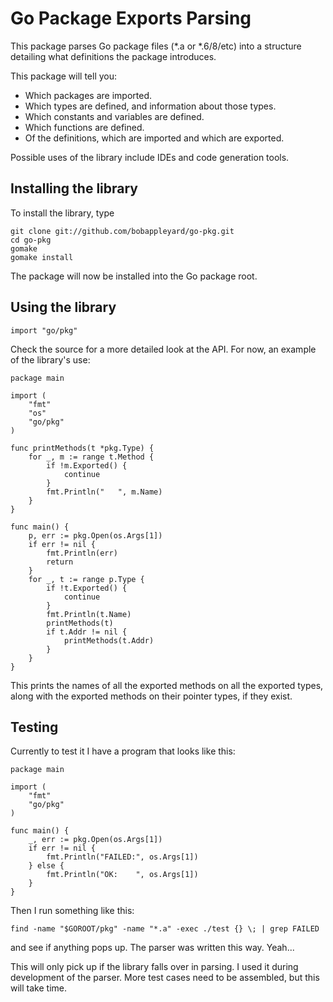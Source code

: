Go Package Exports Parsing
==========================

This package parses Go package files (*.a or *.6/8/etc) into a structure
detailing what definitions the package introduces.

This package will tell you:

* Which packages are imported.
* Which types are defined, and information about those types.
* Which constants and variables are defined.
* Which functions are defined.
* Of the definitions, which are imported and which are exported.

Possible uses of the library include IDEs and code generation tools.

Installing the library
----------------------

To install the library, type

	git clone git://github.com/bobappleyard/go-pkg.git
	cd go-pkg
	gomake
	gomake install

The package will now be installed into the Go package root.

Using the library
-----------------

	import "go/pkg"

Check the source for a more detailed look at the API. For now, an example of the 
library's use:

	package main
	
	import (
		"fmt"
		"os"
		"go/pkg"
	)
	
	func printMethods(t *pkg.Type) {
		for _, m := range t.Method {
			if !m.Exported() {
				continue
			}
			fmt.Println("   ", m.Name)
		}
	}
	
	func main() {
		p, err := pkg.Open(os.Args[1])
		if err != nil {
			fmt.Println(err)
			return
		}
		for _, t := range p.Type {
			if !t.Exported() {
				continue
			}
			fmt.Println(t.Name)
			printMethods(t)
			if t.Addr != nil {
				printMethods(t.Addr)
			}
		}
	}

This prints the names of all the exported methods on all the exported types, 
along with the exported methods on their pointer types, if they exist.

Testing
-------

Currently to test it I have a program that looks like this:

	package main
	
	import (
		"fmt"
		"go/pkg"
	)
	
	func main() {
		_, err := pkg.Open(os.Args[1])
		if err != nil {
			fmt.Println("FAILED:", os.Args[1])
		} else {
			fmt.Println("OK:    ", os.Args[1])
		}
	}

Then I run something like this:

	find -name "$GOROOT/pkg" -name "*.a" -exec ./test {} \; | grep FAILED

and see if anything pops up. The parser was written this way. Yeah...

This will only pick up if the library falls over in parsing. I used it during
development of the parser. More test cases need to be assembled, but this will 
take time.

